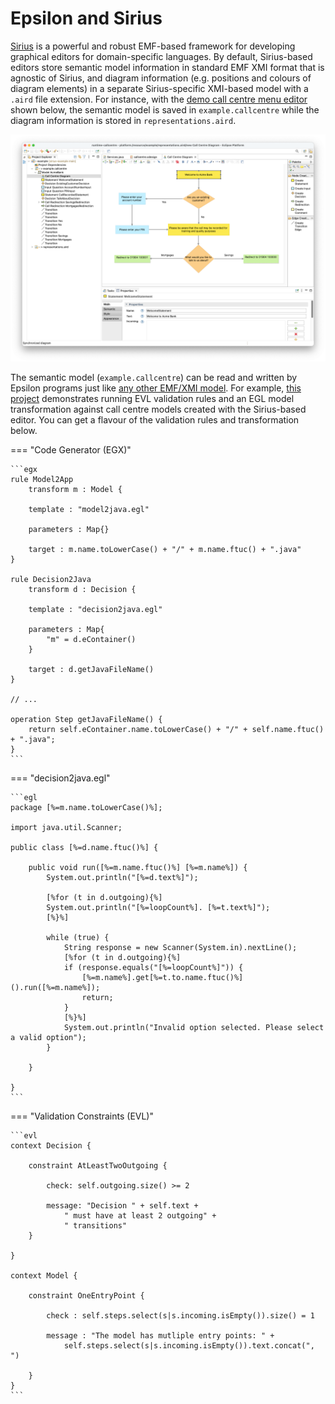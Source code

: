 # Epsilon and Sirius

[Sirius](https://eclipse.dev/sirius) is a powerful and robust EMF-based framework for developing graphical editors for domain-specific languages. 
By default, Sirius-based editors store semantic model information in standard EMF XMI format that is agnostic of Sirius, and diagram information (e.g. positions and colours of diagram elements) in a separate Sirius-specific XMI-based model with a `.aird` file extension. For instance, with the [demo call centre menu editor](https://github.com/uoy-cs-eng2/callcentre-sirius/) shown below, the semantic model is saved in `example.callcentre` while the diagram information is stored in `representations.aird`. 

![CallCentre diagram screenshot](callcentre-editor.png)

The semantic model (`example.callcentre`) can be read and written by Epsilon programs just like [any other EMF/XMI model](../epsilon-emf/index.md). For example, [this project](https://github.com/uoy-cs-eng2/callcentre-sirius?tab=readme-ov-file#generating-code-from-the-model) demonstrates running EVL validation rules and an EGL model transformation against call centre models created with the Sirius-based editor. You can get a flavour of the validation rules and transformation below.

=== "Code Generator (EGX)"

    ```egx
    rule Model2App 
        transform m : Model {

        template : "model2java.egl"

        parameters : Map{}

        target : m.name.toLowerCase() + "/" + m.name.ftuc() + ".java"
    }

    rule Decision2Java 
        transform d : Decision {

        template : "decision2java.egl"

        parameters : Map{
            "m" = d.eContainer()
        }

        target : d.getJavaFileName()
    }

    // ...

    operation Step getJavaFileName() {
        return self.eContainer.name.toLowerCase() + "/" + self.name.ftuc() + ".java";
    }
    ```

=== "decision2java.egl"

    ```egl
    package [%=m.name.toLowerCase()%];

    import java.util.Scanner;

    public class [%=d.name.ftuc()%] {
        
        public void run([%=m.name.ftuc()%] [%=m.name%]) {
            System.out.println("[%=d.text%]");
            
            [%for (t in d.outgoing){%]
            System.out.println("[%=loopCount%]. [%=t.text%]");
            [%}%]
            
            while (true) {
                String response = new Scanner(System.in).nextLine();
                [%for (t in d.outgoing){%]
                if (response.equals("[%=loopCount%]")) {
                    [%=m.name%].get[%=t.to.name.ftuc()%]().run([%=m.name%]);
                    return;
                }
                [%}%]
                System.out.println("Invalid option selected. Please select a valid option");
            }
            
        }
        
    }
    ```

=== "Validation Constraints (EVL)"

    ```evl
    context Decision {

        constraint AtLeastTwoOutgoing {

            check: self.outgoing.size() >= 2

            message: "Decision " + self.text + 
                " must have at least 2 outgoing" +
                " transitions"
        }
        
    }

    context Model {
        
        constraint OneEntryPoint {
        
            check : self.steps.select(s|s.incoming.isEmpty()).size() = 1
            
            message : "The model has mutliple entry points: " +
                self.steps.select(s|s.incoming.isEmpty()).text.concat(", ")
            
        }
    }
    ```